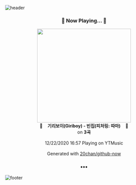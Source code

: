 ![header](https://capsule-render.vercel.app/api?type=wave&height=170&section=header&text=Hi.%20I'm%20SHIFT&fontColor=090707&fontAlignX=45&fontAlignY=65&fontSize=100)

<h3 align="center">🎵 Now Playing... 🎵</h3>
<p align="center">
  <a href="https://music.youtube.com/channel/UCMRvw9TUJB5m32YPrxLu7ag">
    <img width="300" src="https://lh3.googleusercontent.com/HjxNkiBNdEBjHwOXisKLUNme-nTknMDB8E3k1QY3i9GnYFqQH-RtLx6D1AGtj2wFMSh2QXBj7JRUqZ2PEg">
  </a>
  <br>
  🎵&nbsp&nbsp&nbsp <b>기리보이(Giriboy) - 빈집(피처링: 따마)</b> &nbsp&nbsp&nbsp🎵
  <br>
  on <b>3곡</b>
  
  <br />
  <br />
  12/22/2020 16:57 Playing on YTMusic
  <br />
  <br />
  Generated with <a href="https://github.com/20chan/github-now">20chan/github-now</a>
</p>

<h3 align="center">•••</h3>

![footer](https://capsule-render.vercel.app/api?type=wave&height=150&section=footer)
